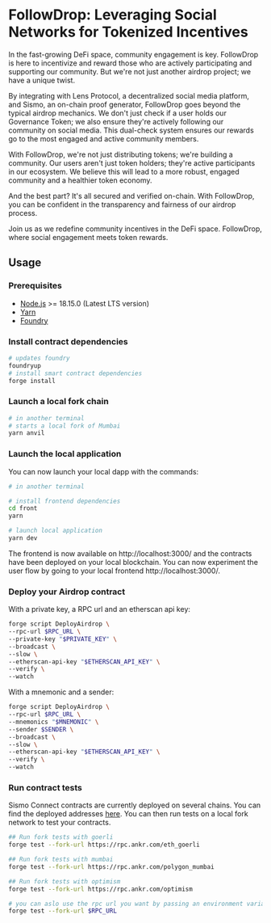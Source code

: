 # FollowDrop: Leveraging Social Networks for Tokenized Incentives

In the fast-growing DeFi space, community engagement is key. FollowDrop is here to incentivize and reward those who are actively participating and supporting our community. But we're not just another airdrop project; we have a unique twist.

By integrating with Lens Protocol, a decentralized social media platform, and Sismo, an on-chain proof generator, FollowDrop goes beyond the typical airdrop mechanics. We don't just check if a user holds our Governance Token; we also ensure they're actively following our community on social media. This dual-check system ensures our rewards go to the most engaged and active community members.

With FollowDrop, we're not just distributing tokens; we're building a community. Our users aren't just token holders; they're active participants in our ecosystem. We believe this will lead to a more robust, engaged community and a healthier token economy.

And the best part? It's all secured and verified on-chain. With FollowDrop, you can be confident in the transparency and fairness of our airdrop process.

Join us as we redefine community incentives in the DeFi space. FollowDrop, where social engagement meets token rewards.

## Usage

### Prerequisites

- [Node.js](https://nodejs.org/en/download/) >= 18.15.0 (Latest LTS version)
- [Yarn](https://classic.yarnpkg.com/en/docs/install)
- [Foundry](https://book.getfoundry.sh/)

### Install contract dependencies

```bash
# updates foundry
foundryup
# install smart contract dependencies
forge install
```

### Launch a local fork chain

```bash
# in another terminal
# starts a local fork of Mumbai
yarn anvil
```

### Launch the local application

You can now launch your local dapp with the commands:

```bash
# in another terminal

# install frontend dependencies
cd front
yarn

# launch local application
yarn dev
```

The frontend is now available on http://localhost:3000/ and the contracts have been deployed on your local blockchain.
You can now experiment the user flow by going to your local frontend http://localhost:3000/.

### Deploy your Airdrop contract

With a private key, a RPC url and an etherscan api key:

```bash
forge script DeployAirdrop \
--rpc-url $RPC_URL \
--private-key "$PRIVATE_KEY" \
--broadcast \
--slow \
--etherscan-api-key "$ETHERSCAN_API_KEY" \
--verify \
--watch
```

With a mnemonic and a sender:

```bash
forge script DeployAirdrop \
--rpc-url $RPC_URL \
--mnemonics "$MNEMONIC" \
--sender $SENDER \
--broadcast \
--slow \
--etherscan-api-key "$ETHERSCAN_API_KEY" \
--verify \
--watch
```

### Run contract tests

Sismo Connect contracts are currently deployed on several chains.
You can find the deployed addresses [here](https://docs.sismo.io/sismo-docs/knowledge-base/resources/sismo-101).
You can then run tests on a local fork network to test your contracts.

```bash
## Run fork tests with goerli
forge test --fork-url https://rpc.ankr.com/eth_goerli

## Run fork tests with mumbai
forge test --fork-url https://rpc.ankr.com/polygon_mumbai

## Run fork tests with optimism
forge test --fork-url https://rpc.ankr.com/optimism

# you can aslo use the rpc url you want by passing an environment variable
forge test --fork-url $RPC_URL
```
